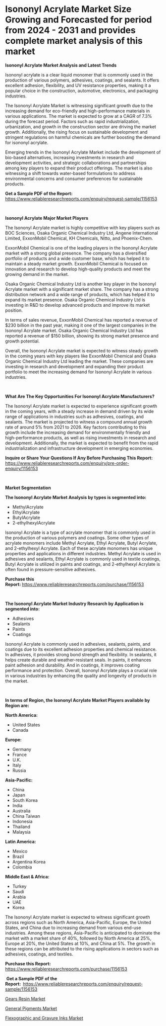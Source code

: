 <p><h1>Isononyl Acrylate Market Size Growing and Forecasted for period from 2024 - 2031 and provides complete market analysis of this market</h1></p><p><strong>Isononyl Acrylate Market Analysis and Latest Trends</strong></p>
<p><p>Isononyl acrylate is a clear liquid monomer that is commonly used in the production of various polymers, adhesives, coatings, and sealants. It offers excellent adhesion, flexibility, and UV resistance properties, making it a popular choice in the construction, automotive, electronics, and packaging industries.</p><p>The Isononyl Acrylate Market is witnessing significant growth due to the increasing demand for eco-friendly and high-performance materials in various applications. The market is expected to grow at a CAGR of 7.3% during the forecast period. Factors such as rapid industrialization, urbanization, and growth in the construction sector are driving the market growth. Additionally, the rising focus on sustainable development and stringent regulations on harmful chemicals are further boosting the demand for isononyl acrylate.</p><p>Emerging trends in the Isononyl Acrylate Market include the development of bio-based alternatives, increasing investments in research and development activities, and strategic collaborations and partnerships among key players to expand their product offerings. The market is also witnessing a shift towards water-based formulations to address environmental concerns and consumer preferences for sustainable products.</p></p>
<p><strong>Get a Sample PDF of the Report:&nbsp;</strong> <a href="https://www.reliableresearchreports.com/enquiry/request-sample/1156153">https://www.reliableresearchreports.com/enquiry/request-sample/1156153</a></p>
<p>&nbsp;</p>
<p><strong>Isononyl Acrylate Major Market Players</strong></p>
<p><p>The Isononyl Acrylate market is highly competitive with key players such as BOC Sciences, Osaka Organic Chemical Industry Ltd, Angene International Limited, ExxonMobil Chemical, KH Chemicals, Nitto, and Phoenix-Chem. </p><p>ExxonMobil Chemical is one of the leading players in the Isononyl Acrylate market with a strong global presence. The company has a diversified portfolio of products and a wide customer base, which has helped it to maintain a steady market growth. ExxonMobil Chemical is focused on innovation and research to develop high-quality products and meet the growing demand in the market. </p><p>Osaka Organic Chemical Industry Ltd is another key player in the Isononyl Acrylate market with a significant market share. The company has a strong distribution network and a wide range of products, which has helped it to expand its market presence. Osaka Organic Chemical Industry Ltd is investing in R&D to develop advanced products and improve its market position. </p><p>In terms of sales revenue, ExxonMobil Chemical has reported a revenue of $230 billion in the past year, making it one of the largest companies in the Isononyl Acrylate market. Osaka Organic Chemical Industry Ltd has reported a revenue of $150 billion, showing its strong market presence and growth potential.</p><p>Overall, the Isononyl Acrylate market is expected to witness steady growth in the coming years with key players like ExxonMobil Chemical and Osaka Organic Chemical Industry Ltd leading the market. These companies are investing in research and development and expanding their product portfolio to meet the increasing demand for Isononyl Acrylate in various industries.</p></p>
<p>&nbsp;</p>
<p><strong>What Are The Key Opportunities For Isononyl Acrylate Manufacturers?</strong></p>
<p><p>The Isononyl Acrylate market is expected to experience significant growth in the coming years, with a steady increase in demand driven by its wide range of applications in industries such as adhesives, coatings, and sealants. The market is projected to witness a compound annual growth rate of around 5% from 2021 to 2026. Key factors contributing to this growth include the increasing demand for environmentally friendly and high-performance products, as well as rising investments in research and development. Additionally, the market is expected to benefit from the rapid industrialization and infrastructure development in emerging economies.</p></p>
<p><strong>Inquire or Share Your Questions If Any Before Purchasing This Report:</strong> <a href="https://www.reliableresearchreports.com/enquiry/pre-order-enquiry/1156153">https://www.reliableresearchreports.com/enquiry/pre-order-enquiry/1156153</a></p>
<p>&nbsp;</p>
<p><strong>Market Segmentation</strong></p>
<p><strong>The Isononyl Acrylate Market Analysis by types is segmented into:</strong></p>
<p><ul><li>MethylAcrylate</li><li>EthylAcrylate</li><li>ButylAcrylate</li><li>2-ethylhexylAcrylate</li></ul></p>
<p><p>Isononyl Acrylate is a type of acrylate monomer that is commonly used in the production of various polymers and coatings. Some other types of acrylate monomers include Methyl Acrylate, Ethyl Acrylate, Butyl Acrylate, and 2-ethylhexyl Acrylate. Each of these acrylate monomers has unique properties and applications in different industries. Methyl Acrylate is used in adhesives and sealants, Ethyl Acrylate is commonly used in textile coatings, Butyl Acrylate is utilized in paints and coatings, and 2-ethylhexyl Acrylate is often found in pressure-sensitive adhesives.</p></p>
<p><strong>Purchase this Report:&nbsp;</strong><a href="https://www.reliableresearchreports.com/purchase/1156153">https://www.reliableresearchreports.com/purchase/1156153</a></p>
<p>&nbsp;</p>
<p><strong>The Isononyl Acrylate Market Industry Research by Application is segmented into:</strong></p>
<p><ul><li>Adhesives</li><li>Sealants</li><li>Paints</li><li>Coatings</li></ul></p>
<p><p>Isononyl Acrylate is commonly used in adhesives, sealants, paints, and coatings due to its excellent adhesion properties and chemical resistance. In adhesives, it provides strong bond strength and flexibility. In sealants, it helps create durable and weather-resistant seals. In paints, it enhances paint adhesion and durability. And in coatings, it improves coating performance and protection. Overall, Isononyl Acrylate plays a crucial role in various industries by enhancing the quality and longevity of products in the market.</p></p>
<p>&nbsp;</p>
<p><strong>In terms of Region, the Isononyl Acrylate Market Players available by Region are:</strong></p>
<p>
    <p> <strong> North America: </strong>
        <ul>
            <li>United States</li>
            <li>Canada</li>
        </ul>
        </p> 
    <p> <strong> Europe: </strong>
        <ul>
            <li>Germany</li>
            <li>France</li>
            <li>U.K.</li>
            <li>Italy</li>
            <li>Russia</li>
        </ul>
        </p> 
    <p> <strong> Asia-Pacific: </strong>
        <ul>
            <li>China</li>
            <li>Japan</li>
            <li>South Korea</li>
            <li>India</li>
            <li>Australia</li>
            <li>China Taiwan</li>
            <li>Indonesia</li>
            <li>Thailand</li>
            <li>Malaysia</li>
        </ul>
        </p> 
    <p> <strong> Latin America: </strong>
        <ul>
            <li>Mexico</li>
            <li>Brazil</li>
            <li>Argentina Korea</li>
            <li>Colombia</li>
        </ul>
        </p> 
    <p> <strong> Middle East & Africa: </strong>
        <ul>
            <li>Turkey</li>
            <li>Saudi</li>
            <li>Arabia</li>
            <li>UAE</li>
            <li>Korea</li>
        </ul>
    </p>
    </p>
<p><p>The Isononyl Acrylate market is expected to witness significant growth across regions such as North America, Asia-Pacific, Europe, the United States, and China due to increasing demand from various end-use industries. Among these regions, Asia-Pacific is anticipated to dominate the market with a market share of 40%, followed by North America at 25%, Europe at 20%, the United States at 10%, and China at 5%. The growth in these regions can be attributed to the rising applications in sectors such as adhesives, coatings, and textiles.</p></p>
<p><strong>Purchase this Report: </strong><a href="https://www.reliableresearchreports.com/purchase/1156153">https://www.reliableresearchreports.com/purchase/1156153</a></p>
<p>&nbsp;<strong>Get a Sample PDF of the Report:&nbsp;&nbsp;</strong><a href="https://www.reliableresearchreports.com/enquiry/request-sample/1156153">https://www.reliableresearchreports.com/enquiry/request-sample/1156153</a></p>
<p><strong></strong></p>
<p><p><a href="https://view.publitas.com/reportprime-1/decoding-the-gears-resin-market-a-deep-dive-into-the-latest-market-trends-market-segmentation-and-competitive-analysis/">Gears Resin Market</a></p><p><a href="https://view.publitas.com/reportprime-1/general-pigments-market-centers-on-aspects-such-as-market-growth-market-share-market-opportunity-and-projected-forecasts-spanning-from-2023-to-2030/">General Pigments Market</a></p><p><a href="https://view.publitas.com/reportprime-1/flexographic-and-gravure-inks-market-size-growing-and-forecasted-for-period-from-2023-2030-and-provides-complete-market-analysis-of-this-market/">Flexographic and Gravure Inks Market</a></p></p>